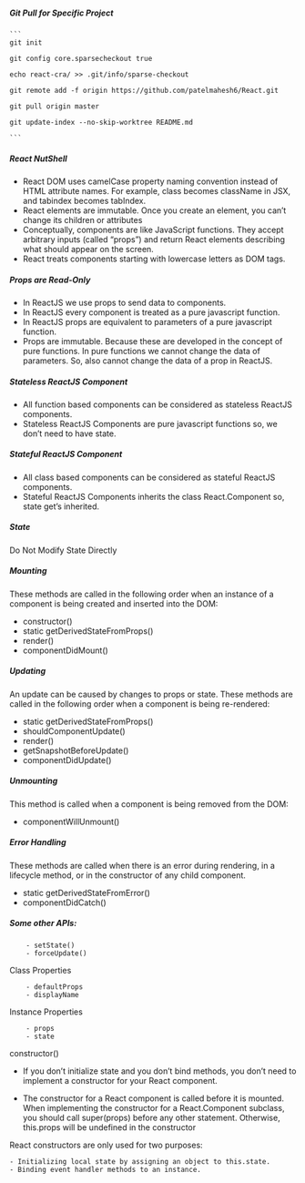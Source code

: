 ##### Git Pull for Specific Project

    ```
    git init

    git config core.sparsecheckout true

    echo react-cra/ >> .git/info/sparse-checkout

    git remote add -f origin https://github.com/patelmahesh6/React.git

    git pull origin master

    git update-index --no-skip-worktree README.md

    ```

##### React NutShell

- React DOM uses camelCase property naming convention instead of HTML attribute names.
  For example, class becomes className in JSX, and tabindex becomes tabIndex.
- React elements are immutable. Once you create an element, you can’t change its children or attributes
- Conceptually, components are like JavaScript functions. They accept arbitrary inputs (called “props”) and return React elements describing what should appear on the screen.
- React treats components starting with lowercase letters as DOM tags.

##### Props are Read-Only

- In ReactJS we use props to send data to components.
- In ReactJS every component is treated as a pure javascript function.
- In ReactJS props are equivalent to parameters of a pure javascript function.
- Props are immutable. Because these are developed in the concept of pure functions. In pure functions we cannot change the data of parameters. So, also cannot change the data of a prop in ReactJS.

##### Stateless ReactJS Component

- All function based components can be considered as stateless ReactJS components.
- Stateless ReactJS Components are pure javascript functions so, we don’t need to have state.

##### Stateful ReactJS Component

- All class based components can be considered as stateful ReactJS components.
- Stateful ReactJS Components inherits the class React.Component so, state get’s inherited.

##### State
Do Not Modify State Directly

##### Mounting

These methods are called in the following order when an instance of a component is being created and inserted into the DOM:

- constructor()
- static getDerivedStateFromProps()
- render()
- componentDidMount()

##### Updating

An update can be caused by changes to props or state. These methods are called in the following order when a component is being re-rendered:

- static getDerivedStateFromProps()
- shouldComponentUpdate()
- render()
- getSnapshotBeforeUpdate()
- componentDidUpdate()

##### Unmounting

This method is called when a component is being removed from the DOM:

- componentWillUnmount()

##### Error Handling

These methods are called when there is an error during rendering, in a lifecycle method, or in the constructor of any child component.

- static getDerivedStateFromError()
- componentDidCatch()

##### Some other APIs:

		- setState()
		- forceUpdate()
  
Class Properties

		- defaultProps
		- displayName

Instance Properties

		- props
		- state


constructor()

- If you don’t initialize state and you don’t bind methods, you don’t need to implement a constructor for your React component.

- The constructor for a React component is called before it is mounted. When implementing the constructor for a React.Component subclass, you should call super(props) before any other statement. Otherwise, this.props will be undefined in the constructor

React constructors are only used for two purposes:

	- Initializing local state by assigning an object to this.state.
	- Binding event handler methods to an instance.

